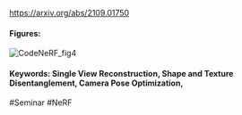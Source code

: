 https://arxiv.org/abs/2109.01750  

#### Figures:
![CodeNeRF_fig4](https://github.com/laphisboy/ml-papers/blob/main/figures/CodeNeRF_fig4.PNG|width=100)

#### Keywords: Single View Reconstruction, Shape and Texture Disentanglement, Camera Pose Optimization, 
  
#Seminar #NeRF
